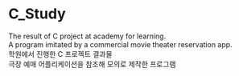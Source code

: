# C_Study
The result of C project at academy for learning.  
A program imitated by a commercial movie theater reservation app.  
학원에서 진행한 C 프로젝트 결과물  
극장 예매 어플리케이션을 참조해 모의로 제작한 프로그램
